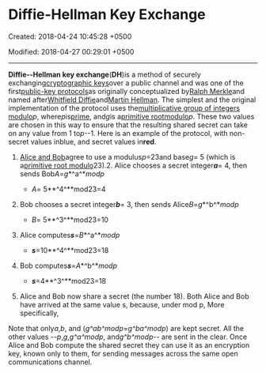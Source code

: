 # Diffie-Hellman Key Exchange

Created: 2018-04-24 10:45:28 +0500

Modified: 2018-04-27 00:29:01 +0500

---

**Diffie--Hellman key exchange**(**DH**)is a method of securely exchanging[cryptographic keys](https://en.wikipedia.org/wiki/Key_(cryptography))over a public channel and was one of the first[public-key protocols](https://en.wikipedia.org/wiki/Public-key_cryptography)as originally conceptualized by[Ralph Merkle](https://en.wikipedia.org/wiki/Ralph_Merkle)and named after[Whitfield Diffie](https://en.wikipedia.org/wiki/Whitfield_Diffie)and[Martin Hellman](https://en.wikipedia.org/wiki/Martin_Hellman).
The simplest and the original implementation of the protocol uses the[multiplicative group of integers modulo](https://en.wikipedia.org/wiki/Multiplicative_group_of_integers_modulo_n)*p*, where*p*is[prime](https://en.wikipedia.org/wiki/Prime_number), and*g*is a[primitive root](https://en.wikipedia.org/wiki/Primitive_root_modulo_n)[modulo](https://en.wikipedia.org/wiki/Modular_arithmetic)*p*. These two values are chosen in this way to ensure that the resulting shared secret can take on any value from 1 to*p*--1. Here is an example of the protocol, with non-secret values inblue, and secret values in**red**.

1.  [Alice and Bob](https://en.wikipedia.org/wiki/Alice_and_Bob)agree to use a modulus*p*=23and base*g*= 5 (which is a[primitive root modulo](https://en.wikipedia.org/wiki/Primitive_root_modulo_n)23).2.  Alice chooses a secret integer***a***= 4, then sends Bob*A*=*g**^a^***mod*p*
    -   *A*= 5**^4^**mod23=4

3.  Bob chooses a secret integer***b***= 3, then sends Alice*B*=*g**^b^***mod*p*
    -   *B*= 5**^3^**mod23=10

4.  Alice computes***s***=*B**^a^***mod*p*
    -   ***s***=10**^4^**mod23=18

5.  Bob computes***s***=*A**^b^***mod*p*
    -   ***s***=4**^3^**mod23=18

6.  Alice and Bob now share a secret (the number 18).
Both Alice and Bob have arrived at the same value s, because, under mod p,
More specifically,

Note that only*a*,*b*, and (*g^ab^*mod*p*=*g^ba^*mod*p*) are kept secret. All the other values --*p*,*g*,*g^a^*mod*p*, and*g^b^*mod*p*-- are sent in the clear. Once Alice and Bob compute the shared secret they can use it as an encryption key, known only to them, for sending messages across the same open communications channel.